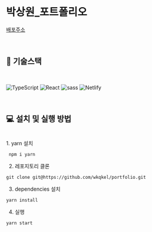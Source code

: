 # 박상원_포트폴리오

[배포주소](https://portfolio-sangwon.netlify.app/)

<br />


## 🔧 **기술스택**
<br />

<img alt="TypeScript" src = "https://img.shields.io/badge/TypeScript-%231572B6.svg?style=for-the-badge&logo=TypeScript&logoColor=white" /> <img alt="React" src="https://img.shields.io/badge/react-%2320232a.svg?style=for-the-badge&logo=react&logoColor=%2361DAFB" />
  <img alt="sass" src="https://img.shields.io/badge/SASS-hotpink.svg?style=for-the-badge&logo=SASS&logoColor=white" />
 <img alt="Netlify" src="https://img.shields.io/badge/netlify-%23000000.svg?style=for-the-badge&logo=netlify&logoColor=#00C7B7" />

<br />

## **💻 설치 및 실행 방법**
<br />
1. yarn 설치

```
 npm i yarn
```

2. 레포지토리 클론

```
git clone git@https://github.com/wkqkel/portfolio.git
```

3. dependencies 설치

```
yarn install
```

4. 실행

```
yarn start
```
<br />


<br />
